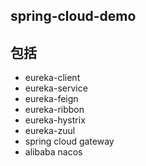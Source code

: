 ## spring-cloud-demo
## 包括
- eureka-client
- eureka-service
- eureka-feign
- eureka-ribbon
- eureka-hystrix
- eureka-zuul
- spring cloud gateway
- alibaba nacos
